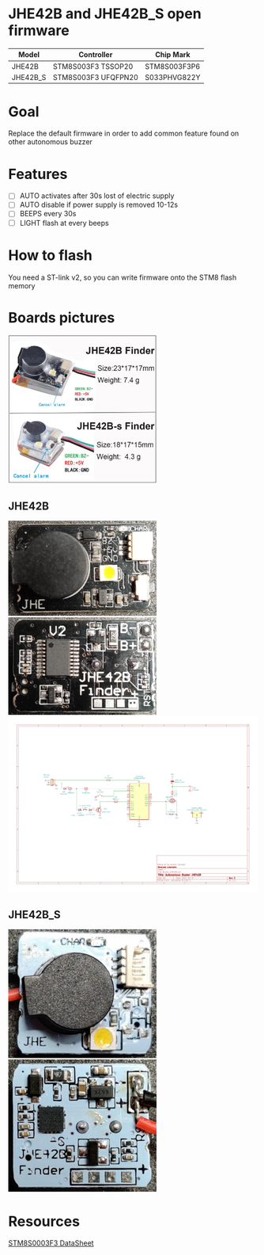 # JHE42B and JHE42B_S open firmware

Model|Controller|Chip Mark
-----|----------|---------
JHE42B|STM8S003F3 TSSOP20|STM8S003F3P6
JHE42B_S|STM8S003F3 UFQFPN20|S033PHVG822Y

# Goal
Replace the default firmware in order to add common feature found on other autonomous buzzer

# Features
- [ ] AUTO activates after 30s lost of electric supply
- [ ] AUTO disable if power supply is removed 10-12s
- [ ] BEEPS every 30s
- [ ] LIGHT flash at every beeps

# How to flash

You need a ST-link v2, so you can write firmware onto the STM8 flash memory

# Boards pictures
<!-- ![Commercial shot](/img/both_buzzer_full.jpg =100x) -->
<img src="/img/both_buzzer_full.jpg" width="300"/>


## JHE42B
<!-- ![JHE42B front](/img/JHE42B_front.jpg) -->
<!-- ![JHE42B back](/img/JHE42B_back.jpg) -->

<img src="/img/JHE42B_front.jpg" width="300"/> <img src="/img/JHE42B_back.jpg" width="300"/>
<img src="/img/jhe42b_schematic.png" width="600"/>
## JHE42B_S
<!-- ![JHE42B_S front](/img/JHE42B_S_front.jpg) -->
<!-- ![JHE42B_S back](/img/JHE42B_S_back.jpg) -->

<img src="/img/JHE42B_S_front.jpg" width="300"/> <img src="/img/JHE42B_S_back.jpg" width="300"/>


# Resources
[STM8S0003F3 DataSheet](/doc/STM8S0003F3_datasheet_dm00024550.pdf)